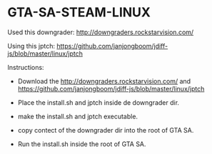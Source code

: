 # GTA-SA-STEAM-LINUX

Used this downgrader: http://downgraders.rockstarvision.com/

Using this jptch: https://github.com/janjongboom/jdiff-js/blob/master/linux/jptch


Instructions:

* Download the http://downgraders.rockstarvision.com/ and https://github.com/janjongboom/jdiff-js/blob/master/linux/jptch

* Place the install.sh and jptch inside de downgrader dir.

* make the install.sh and jptch executable.

* copy contect of the downgrader dir into the root of GTA SA.

* Run the install.sh inside the root of GTA SA.
